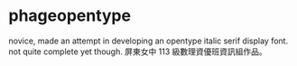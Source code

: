 # phageopentype
novice, made an attempt in developing an opentype italic serif display font. not quite complete yet though. 屏東女中 113 級數理資優班資訊組作品。
